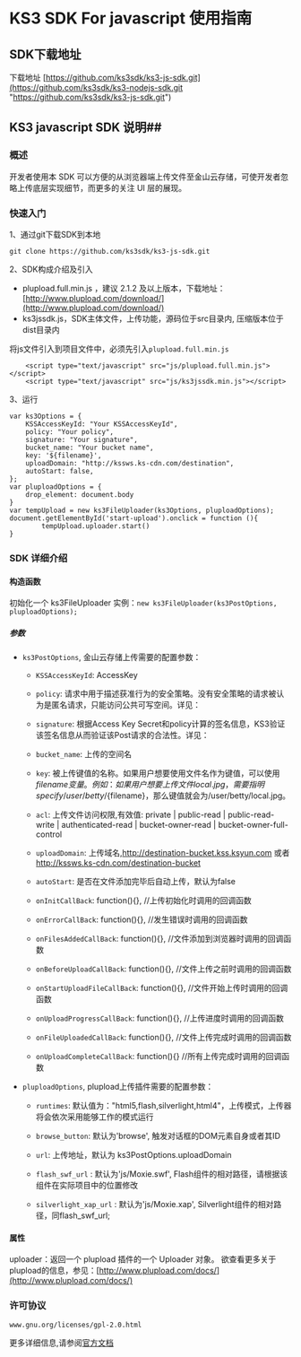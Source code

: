 # KS3 SDK For javascript 使用指南 #

## SDK下载地址 ##
下载地址 [https://github.com/ks3sdk/ks3-js-sdk.git](https://github.com/ks3sdk/ks3-nodejs-sdk.git "https://github.com/ks3sdk/ks3-js-sdk.git")

## KS3 javascript SDK 说明##

### 概述 ###

开发者使用本 SDK 可以方便的从浏览器端上传文件至金山云存储，可使开发者忽略上传底层实现细节，而更多的关注 UI 层的展现。

### 快速入门 ###

1、通过git下载SDK到本地

`git clone https://github.com/ks3sdk/ks3-js-sdk.git`

2、SDK构成介绍及引入

- plupload.full.min.js ，建议 2.1.2 及以上版本，下载地址：[http://www.plupload.com/download/](http://www.plupload.com/download/)
- ks3jssdk.js，SDK主体文件，上传功能，源码位于src目录内, 压缩版本位于dist目录内

将js文件引入到项目文件中，必须先引入`plupload.full.min.js`


```	<script type="text/javascript" src="js/plupload.full.min.js"></script>
	<script type="text/javascript" src="js/ks3jssdk.min.js"></script>```
3、运行

```
var ks3Options = {
    KSSAccessKeyId: "Your KSSAccessKeyId",
    policy: "Your policy",
    signature: "Your signature",
    bucket_name: "Your bucket name",
    key: '${filename}',
    uploadDomain: "http://kssws.ks-cdn.com/destination",
    autoStart: false,
};
var pluploadOptions = {
    drop_element: document.body
}
var tempUpload = new ks3FileUploader(ks3Options, pluploadOptions);
document.getElementById('start-upload').onclick = function (){
        tempUpload.uploader.start()
}```
### SDK 详细介绍 ###
#### 构造函数 ####
初始化一个 ks3FileUploader 实例：`new ks3FileUploader(ks3PostOptions, pluploadOptions);`
##### 参数 #####
- `ks3PostOptions`, 金山云存储上传需要的配置参数：

	- `KSSAccessKeyId`: AccessKey

	- `policy`: 请求中用于描述获准行为的安全策略。没有安全策略的请求被认为是匿名请求，只能访问公共可写空间。详见：
	
	- `signature`: 根据Access Key Secret和policy计算的签名信息，KS3验证该签名信息从而验证该Post请求的合法性。详见：
	
    - `bucket_name`: 上传的空间名
    
    - `key`: 被上传键值的名称。如果用户想要使用文件名作为键值，可以使用${filename} 变量。例如：如果用户想要上传文件local.jpg，需要指明specify /user/betty/${filename}，那么键值就会为/user/betty/local.jpg。
            
    - `acl`: 上传文件访问权限,有效值: private | public-read | public-read-write | authenticated-read | bucket-owner-read | bucket-owner-full-control
            
    - `uploadDomain`: 上传域名,http://destination-bucket.kss.ksyun.com 或者 http://kssws.ks-cdn.com/destination-bucket
            
    - `autoStart`: 是否在文件添加完毕后自动上传，默认为false
    
  	- `onInitCallBack`: function(){}, //上传初始化时调用的回调函数
  	
    - `onErrorCallBack`: function(){}, //发生错误时调用的回调函数
    
    - `onFilesAddedCallBack`: function(){}, //文件添加到浏览器时调用的回调函数
    
    - `onBeforeUploadCallBack`: function(){}, //文件上传之前时调用的回调函数
            
    - `onStartUploadFileCallBack`: function(){}, //文件开始上传时调用的回调函数
    
    - `onUploadProgressCallBack`: function(){}, //上传进度时调用的回调函数
    
    - `onFileUploadedCallBack`: function(){}, //文件上传完成时调用的回调函数
    
    - `onUploadCompleteCallBack`: function(){} //所有上传完成时调用的回调函数
- `pluploadOptions`, plupload上传插件需要的配置参数：
	- `runtimes`: 默认值为："html5,flash,silverlight,html4"，上传模式，上传器将会依次采用能够工作的模式运行
	- `browse_button`: 默认为'browse', 触发对话框的DOM元素自身或者其ID
	
	- `url`: 上传地址，默认为 ks3PostOptions.uploadDomain
            
    - `flash_swf_url` : 默认为'js/Moxie.swf', Flash组件的相对路径，请根据该组件在实际项目中的位置修改
    - `silverlight_xap_url` : 默认为'js/Moxie.xap', Silverlight组件的相对路径，同flash_swf_url;
	
#### 属性 ####

uploader：返回一个 plupload 插件的一个 Uploader 对象。 欲查看更多关于plupload的信息，参见：[http://www.plupload.com/docs/](http://www.plupload.com/docs/)
	

### 许可协议 ###

	www.gnu.org/licenses/gpl-2.0.html
	
	
更多详细信息,请参阅[官方文档](http://ks3.ksyun.com/doc/api/index.html)